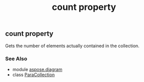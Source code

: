﻿---
title: count property
second_title: Aspose.Diagram for Python via .NET API References
description: 
type: docs
weight: 80
url: /python-net/aspose.diagram/paracollection/count/
is_root: false
---

## count property


Gets the number of elements actually contained in the collection.

### See Also
* module [aspose.diagram](../../)
* class [ParaCollection](/diagram/python-net/aspose.diagram/paracollection)
